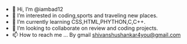 - 👋 Hi, I’m @iambad12
- 👀 I’m interested in coding,sports and traveling new places.
- 🌱 I’m currently learning CSS,HTML,PHYTHON,C,C++.
- 💞️ I’m looking to collaborate on review and coding projects.
- 📫 How to reach me ...
By gmail shivanshushankar4you@gmail.com
<!---
iambad12/iambad12 is a ✨ special ✨ repository because its `README.md` (this file) appears on your GitHub profile.
You can click the Preview link to take a look at your changes.
--->
